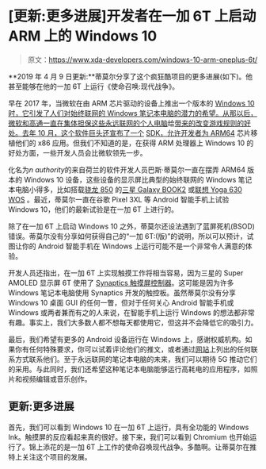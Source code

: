 # [更新:更多进展]开发者在一加 6T 上启动 ARM 上的 Windows 10

> 原文：<https://www.xda-developers.com/windows-10-arm-oneplus-6t/>

**2019 年 4 月 9 日更新:**蒂莫尔分享了这个疯狂酷项目的更多进展(如下)。他甚至能够在他的一加 6T 上运行《使命召唤:现代战争》。

早在 2017 年，当微软在由 ARM 芯片驱动的设备上推出一个版本的 [Windows 10 时，它引发了人们对始终联网的 Windows 笔记本电脑的潜力的希望。从那以后，微软和高通一直在集体担保这些永远联网的个人电脑](https://www.xda-developers.com/microsoft-qualcomm-and-intel-the-windows-10-arm-dustup/)给[带来的改变游戏规则的好处。去年 10 月，这个软件巨头还宣布了一个](https://www.qualcomm.com/solutions/mobile-computing/laptops) [SDK，允许开发者为 ARM64](https://blogs.windows.com/buildingapps/2018/11/15/official-support-for-windows-10-on-arm-development/#2KYzMvrj8YoGoTI7.97) 芯片移植他们的 x86 应用。但我们不知道的是，在获得 ARM 处理器上 Windows 10 的好处方面，一些开发人员会比微软领先一步。

化名为*n authority*的来自荷兰的软件开发人员巴斯·蒂莫尔一直在摆弄 ARM64 版本的 Windows 10 设备，这些设备的显示屏比典型的始终联网的 Windows 笔记本电脑小得多，比如搭载[骁龙 850](https://www.xda-developers.com/qualcomm-snapdragon-850-always-on-windows-10/) 的[三星 Galaxy BOOK2](https://shop-links.co/link/?exclusive=1&publisher_slug=xda&article_name=%5BUpdate%3A+More+progress%5D+Developer+boots+Windows+10+on+ARM+on+the+OnePlus+6T&article_url=https%3A%2F%2Fwww.xda-developers.com%2Fwindows-10-arm-oneplus-6t%2F&u1=UUxdaUeUpU24275&url=https%3A%2F%2Fwww.samsung.com%2Fus%2Fgalaxybooks%2F&ourl=https%3A%2F%2Fwww.samsung.com%2Fus%2Fmobile%2Ftablets%2Fgalaxy-book-2%2F) 或[联想 Yoga 630 WOS](https://shop-links.co/link/?exclusive=1&publisher_slug=xda&article_name=%5BUpdate%3A+More+progress%5D+Developer+boots+Windows+10+on+ARM+on+the+OnePlus+6T&article_url=https%3A%2F%2Fwww.xda-developers.com%2Fwindows-10-arm-oneplus-6t%2F&u1=UUxdaUeUpU24275&url=https%3A%2F%2Fwww.lenovo.com%2Fgb%2Fen%2Fp%2Flaptops%2Fyoga%2Fyoga-2-in-1-series%2Fyoga-c630-13q50%2F88ygc601090&ourl=https%3A%2F%2Fwww.lenovo.com%2Fgb%2Fen%2Flaptops%2Fyoga%2Fyoga-c-series%2FYoga-C630-13Q50%2Fp%2F88YGC601090) 。最近，蒂莫尔一直在谷歌 Pixel 3XL 等 Android 智能手机上试验 Windows 10，他们的最新试验是在一加 6T 上进行的。

除了在一加 6T 上启动 Windows 10 之外，蒂莫尔还设法遇到了蓝屏死机(BSOD)错误。蒂莫尔没有分享如何获得自己的“一加 6T:(版)”的说明，所以可以预计，试图让你的 Android 智能手机在 Windows 上运行可能不是一个非常令人满意的体验。

开发人员还指出，在一加 6T 上实现触摸工作将相当容易，因为三星的 Super AMOLED 显示屏 6T 使用了 [Synaptics 触摸屏控制器](https://www.synaptics.com/products/touch-controllers)。这可能是因为许多 Windows 笔记本电脑使用 Synaptics 开发的触控板。虽然蒂莫尔没有分享 Windows 10 桌面 GUI 的任何一瞥，但对于任何关心 Android 智能手机或 Windows 或两者兼而有之的人来说，在智能手机上运行 Windows 的想法都非常有趣。事实上，我们大多数人都不想每天都使用它，但这并不会降低它的吸引力。

最后，我们希望有更多的 Android 设备运行在 Windows 上，感谢权威机构。如果你有任何特殊要求，你可以试着评论他们的推文，或者通过[网站](https://ntauthority.me/)上列出的任何联系方式联系他们。至于永远联网的笔记本电脑的未来，我们可以期待 5G 推动它们的采用。与此同时，我们还希望这种笔记本电脑能够运行高耗电的应用程序，如照片和视频编辑或音乐创作。

## 更新:更多进展

首先，我们可以看到 Windows 10 在一加 6T 上运行，具有全功能的 Windows Ink。触摸屏的反应看起来真的很好。接下来，我们可以看到 Chromium 也开始运行了。锦上添花的是一加 6T 上工作的使命召唤现代战争。多酷啊。让蒂莫尔在推特上关注这个项目的发展。